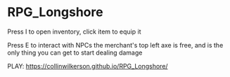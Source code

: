 # RPG_Longshore
 
Press I to open inventory, click item to equip it

Press E to interact with NPCs the merchant's top left axe is free, and is the only thing you can get to start dealing damage

PLAY: https://collinwilkerson.github.io/RPG_Longshore/
